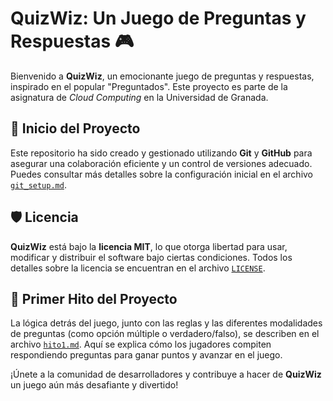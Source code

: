 # QuizWiz: Un Juego de Preguntas y Respuestas 🎮

Bienvenido a **QuizWiz**, un emocionante juego de preguntas y respuestas, inspirado en el popular "Preguntados". Este proyecto es parte de la asignatura de *Cloud Computing* en la Universidad de Granada.

## 🚀 Inicio del Proyecto

Este repositorio ha sido creado y gestionado utilizando **Git** y **GitHub** para asegurar una colaboración eficiente y un control de versiones adecuado. Puedes consultar más detalles sobre la configuración inicial en el archivo [`git_setup.md`](./git_setup.md).

## 🛡️ Licencia

**QuizWiz** está bajo la **licencia MIT**, lo que otorga libertad para usar, modificar y distribuir el software bajo ciertas condiciones. Todos los detalles sobre la licencia se encuentran en el archivo [`LICENSE`](./LICENSE).

## 🧠 Primer Hito del Proyecto

La lógica detrás del juego, junto con las reglas y las diferentes modalidades de preguntas (como opción múltiple o verdadero/falso), se describen en el archivo [`hito1.md`](.hitos/hito1.md). Aquí se explica cómo los jugadores compiten respondiendo preguntas para ganar puntos y avanzar en el juego.

¡Únete a la comunidad de desarrolladores y contribuye a hacer de **QuizWiz** un juego aún más desafiante y divertido!
